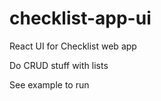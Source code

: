 # checklist-app-ui
React UI for Checklist web app  

Do CRUD stuff with lists  

See example to run  